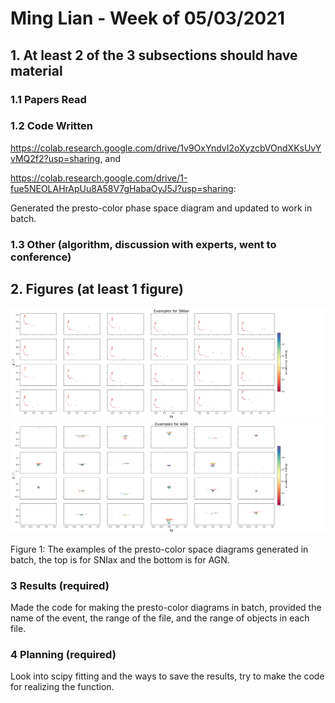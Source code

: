 # Ming Lian - Week of 05/03/2021

## 1. At least 2 of the 3 subsections should have material

### 1.1 Papers Read


### 1.2 Code Written

https://colab.research.google.com/drive/1v9OxYndvI2oXyzcbVOndXKsUvYvMQ2f2?usp=sharing, and

https://colab.research.google.com/drive/1-fue5NEOLAHrApUu8A58V7gHabaOyJ5J?usp=sharing:

Generated the presto-color phase space diagram and updated to work in batch. 


### 1.3 Other (algorithm, discussion with experts, went to conference)



## 2. Figures (at least 1 figure)

![](https://github.com/lmptc/WeeklyReport/blob/master/Images/Presto%20Phase%20Space%20Diagram%20-%20SNIax.png)
![](https://github.com/lmptc/WeeklyReport/blob/master/Images/Presto%20Phase%20Space%20Diagram%20-%20AGN.png)

Figure 1: The examples of the presto-color space diagrams generated in batch, the top is for SNIax and the bottom is for AGN.

### 3 Results (required)

Made the code for making the presto-color diagrams in batch, provided the name of the event, the range of the file, and the range of objects in each file.

### 4 Planning (required)

Look into scipy fitting and the ways to save the results, try to make the code for realizing the function. 
